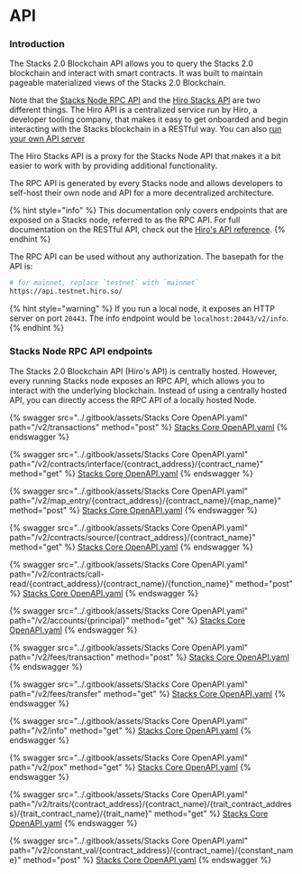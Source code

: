 # API

### Introduction

The Stacks 2.0 Blockchain API allows you to query the Stacks 2.0 blockchain and interact with smart contracts. It was built to maintain pageable materialized views of the Stacks 2.0 Blockchain.

Note that the [Stacks Node RPC API](https://github.com/stacks-network/stacks-blockchain/) and the [Hiro Stacks API](https://www.hiro.so/stacks-api) are two different things. The Hiro API is a centralized service run by Hiro, a developer tooling company, that makes it easy to get onboarded and begin interacting with the Stacks blockchain in a RESTful way. You can also [run your own API server](https://docs.hiro.so/get-started/running-api-node)

The Hiro Stacks API is a proxy for the Stacks Node API that makes it a bit easier to work with by providing additional functionality.

The RPC API is generated by every Stacks node and allows developers to self-host their own node and API for a more decentralized architecture.

{% hint style="info" %}
This documentation only covers endpoints that are exposed on a Stacks node, referred to as the RPC API. For full documentation on the RESTful API, check out the [Hiro's API reference](https://docs.hiro.so/api).
{% endhint %}

The RPC API can be used without any authorization. The basepath for the API is:

```bash
# for mainnet, replace `testnet` with `mainnet`
https://api.testnet.hiro.so/
```

{% hint style="warning" %}
If you run a local node, it exposes an HTTP server on port `20443`. The info endpoint would be `localhost:20443/v2/info`.
{% endhint %}

### Stacks Node RPC API endpoints

The Stacks 2.0 Blockchain API (Hiro's API) is centrally hosted. However, every running Stacks node exposes an RPC API, which allows you to interact with the underlying blockchain. Instead of using a centrally hosted API, you can directly access the RPC API of a locally hosted Node.



{% swagger src="../.gitbook/assets/Stacks Core OpenAPI.yaml" path="/v2/transactions" method="post" %}
[Stacks Core OpenAPI.yaml](<../.gitbook/assets/Stacks Core OpenAPI.yaml>)
{% endswagger %}

{% swagger src="../.gitbook/assets/Stacks Core OpenAPI.yaml" path="/v2/contracts/interface/{contract_address}/{contract_name}" method="get" %}
[Stacks Core OpenAPI.yaml](<../.gitbook/assets/Stacks Core OpenAPI.yaml>)
{% endswagger %}

{% swagger src="../.gitbook/assets/Stacks Core OpenAPI.yaml" path="/v2/map_entry/{contract_address}/{contract_name}/{map_name}" method="post" %}
[Stacks Core OpenAPI.yaml](<../.gitbook/assets/Stacks Core OpenAPI.yaml>)
{% endswagger %}

{% swagger src="../.gitbook/assets/Stacks Core OpenAPI.yaml" path="/v2/contracts/source/{contract_address}/{contract_name}" method="get" %}
[Stacks Core OpenAPI.yaml](<../.gitbook/assets/Stacks Core OpenAPI.yaml>)
{% endswagger %}

{% swagger src="../.gitbook/assets/Stacks Core OpenAPI.yaml" path="/v2/contracts/call-read/{contract_address}/{contract_name}/{function_name}" method="post" %}
[Stacks Core OpenAPI.yaml](<../.gitbook/assets/Stacks Core OpenAPI.yaml>)
{% endswagger %}

{% swagger src="../.gitbook/assets/Stacks Core OpenAPI.yaml" path="/v2/accounts/{principal}" method="get" %}
[Stacks Core OpenAPI.yaml](<../.gitbook/assets/Stacks Core OpenAPI.yaml>)
{% endswagger %}

{% swagger src="../.gitbook/assets/Stacks Core OpenAPI.yaml" path="/v2/fees/transaction" method="post" %}
[Stacks Core OpenAPI.yaml](<../.gitbook/assets/Stacks Core OpenAPI.yaml>)
{% endswagger %}

{% swagger src="../.gitbook/assets/Stacks Core OpenAPI.yaml" path="/v2/fees/transfer" method="get" %}
[Stacks Core OpenAPI.yaml](<../.gitbook/assets/Stacks Core OpenAPI.yaml>)
{% endswagger %}

{% swagger src="../.gitbook/assets/Stacks Core OpenAPI.yaml" path="/v2/info" method="get" %}
[Stacks Core OpenAPI.yaml](<../.gitbook/assets/Stacks Core OpenAPI.yaml>)
{% endswagger %}

{% swagger src="../.gitbook/assets/Stacks Core OpenAPI.yaml" path="/v2/pox" method="get" %}
[Stacks Core OpenAPI.yaml](<../.gitbook/assets/Stacks Core OpenAPI.yaml>)
{% endswagger %}

{% swagger src="../.gitbook/assets/Stacks Core OpenAPI.yaml" path="/v2/traits/{contract_address}/{contract_name}/{trait_contract_address}/{trait_contract_name}/{trait_name}" method="get" %}
[Stacks Core OpenAPI.yaml](<../.gitbook/assets/Stacks Core OpenAPI.yaml>)
{% endswagger %}

{% swagger src="../.gitbook/assets/Stacks Core OpenAPI.yaml" path="/v2/constant_val/{contract_address}/{contract_name}/{constant_name}" method="post" %}
[Stacks Core OpenAPI.yaml](<../.gitbook/assets/Stacks Core OpenAPI.yaml>)
{% endswagger %}

